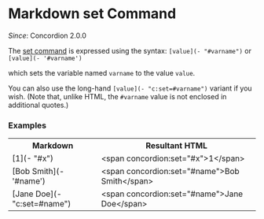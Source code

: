 # Markdown set Command
_Since_: Concordion 2.0.0

The [set command](../../command/set/Set.html) is expressed using the syntax: `[value](- "#varname")` or `[value](- '#varname')`

which sets the variable named `varname` to the value `value`.

You can also use the long-hand `[value](- "c:set=#varname")` variant if you wish. (Note that, unlike HTML, the `#varname` value is not enclosed in additional quotes.)

<div class="example">
  <h3>Examples</h3>
  <table concordion:execute="#html=translate(#md)">
    <tr>
      <th concordion:set="#md">Markdown</th>
      <th concordion:assert-equals="#html">Resultant HTML</th>
    </tr>
    <tr>
      <td>[1](- "#x")</td>
      <td>&lt;span concordion:set="#x"&gt;1&lt;/span&gt;</td>
    </tr>
    <tr>
      <td>[Bob Smith](- '#name')</td>
      <td>&lt;span concordion:set="#name"&gt;Bob Smith&lt;/span&gt;</td>
    </tr>
    <tr>
      <td>[Jane Doe](- "c:set=#name")</td>
      <td>&lt;span concordion:set="#name"&gt;Jane Doe&lt;/span&gt;</td>
    </tr>
  </table>
</div>